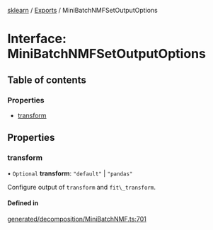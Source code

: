 [sklearn](../readme.md) / [Exports](../modules.md) / MiniBatchNMFSetOutputOptions

# Interface: MiniBatchNMFSetOutputOptions

## Table of contents

### Properties

- [transform](MiniBatchNMFSetOutputOptions.md#transform)

## Properties

### transform

• `Optional` **transform**: ``"default"`` \| ``"pandas"``

Configure output of `transform` and `fit\_transform`.

#### Defined in

[generated/decomposition/MiniBatchNMF.ts:701](https://github.com/transitive-bullshit/scikit-learn-ts/blob/367336a/packages/sklearn/src/generated/decomposition/MiniBatchNMF.ts#L701)
